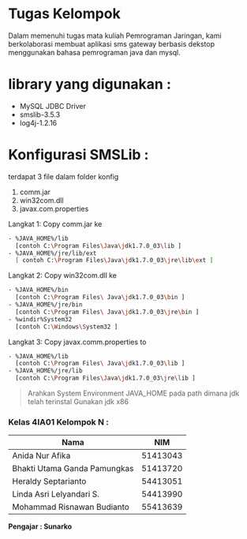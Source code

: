 # Tugas Kelompok



Dalam memenuhi tugas mata kuliah Pemrograman Jaringan, kami berkolaborasi membuat aplikasi sms gateway berbasis dekstop menggunakan bahasa pemrograman java dan mysql.

# library yang digunakan :
  - MySQL JDBC Driver
  - smslib-3.5.3
  - log4j-1.2.16

# Konfigurasi SMSLib :
terdapat 3 file dalam folder konfig 
  1. comm.jar
  2. win32com.dll
  3. javax.com.properties
 

Langkat 1: Copy comm.jar ke
```sh
- %JAVA_HOME%/lib  
  [contoh C:\Program Files\Java\jdk1.7.0_03\lib ]
- %JAVA_HOME%/jre/lib/ext
  [ contoh C:\Program Files\Java\jdk1.7.0_03\jre\lib\ext ]
```

Langkat 2: Copy win32com.dll ke
```sh
- %JAVA_HOME%/bin
  [contoh C:\Program Files\ Java\jdk1.7.0_03\bin ]
- %JAVA_HOME%/jre/bin
  [contoh C:\Program Files\ Java\jdk1.7.0_03\jre\bin ]
- %windir%System32
  [contoh C:\Windows\System32 ] 
```

Langkat 3: Copy javax.comm.properties to
```sh
- %JAVA_HOME%/lib
  [contoh C:\Program Files\ Java\jdk1.7.0_03\lib ]
- %JAVA_HOME%/jre/lib
  [contoh C:\Program Files\Java\jdk1.7.0_03\jre\lib ]
```
> Arahkan System Environment JAVA_HOME pada path dimana jdk telah terinstal
> Gunakan jdk x86


### Kelas 4IA01 Kelompok N :

| Nama | NIM |
| ------ | ------ |
| Anida Nur Afika | 51413043 |
| Bhakti Utama Ganda Pamungkas   | 51413720 |
| Heraldy Septarianto | 54413051 |
| Linda Asri Lelyandari S. | 54413990 |
| Mohammad Risnawan Budianto | 55413639 |
**Pengajar : Sunarko**
